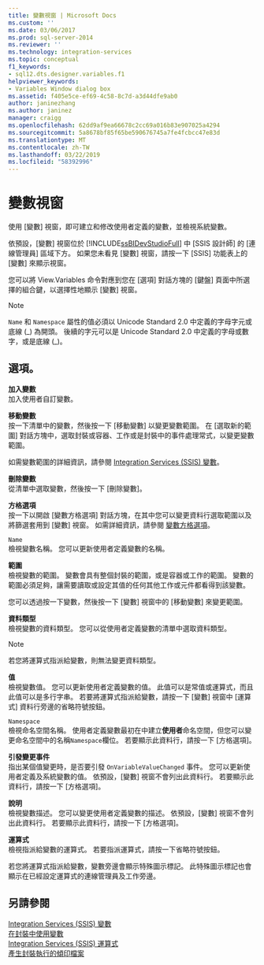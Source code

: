 ```yaml
---
title: 變數視窗 | Microsoft Docs
ms.custom: ''
ms.date: 03/06/2017
ms.prod: sql-server-2014
ms.reviewer: ''
ms.technology: integration-services
ms.topic: conceptual
f1_keywords:
- sql12.dts.designer.variables.f1
helpviewer_keywords:
- Variables Window dialog box
ms.assetid: f405e5ce-ef69-4c58-8c7d-a3d44dfe9ab0
author: janinezhang
ms.author: janinez
manager: craigg
ms.openlocfilehash: 62dd9af9ea66678c2cc69a016b83e907025a4294
ms.sourcegitcommit: 5a8678bf85f65be590676745a7fe4fcbcc47e83d
ms.translationtype: MT
ms.contentlocale: zh-TW
ms.lasthandoff: 03/22/2019
ms.locfileid: "58392996"
---
```

# <a name="variables-window"></a>變數視窗
  使用 [變數] 視窗，即可建立和修改使用者定義的變數，並檢視系統變數。  
  
 依預設，[變數] 視窗位於 [!INCLUDE[ssBIDevStudioFull](../includes/ssbidevstudiofull-md.md)] 中 [SSIS 設計師] 的 [連線管理員] 區域下方。 如果您未看見 [變數] 視窗，請按一下 [SSIS] 功能表上的 [變數] 來顯示視窗。  
  
 您可以將 View.Variables 命令對應到您在 [選項] 對話方塊的 [鍵盤] 頁面中所選擇的組合鍵，以選擇性地顯示 [變數] 視窗。  
  
> [!NOTE]
>  `Name` 和 `Namespace` 屬性的值必須以 Unicode Standard 2.0 中定義的字母字元或底線 (_) 為開頭。 後續的字元可以是 Unicode Standard 2.0 中定義的字母或數字，或是底線 (\_)。  
  
## <a name="options"></a>選項。  
 **加入變數**  
 加入使用者自訂變數。  
  
 **移動變數**  
 按一下清單中的變數，然後按一下 [移動變數] 以變更變數範圍。 在 [選取新的範圍] 對話方塊中，選取封裝或容器、工作或是封裝中的事件處理常式，以變更變數範圍。  
  
 如需變數範圍的詳細資訊，請參閱 [Integration Services &#40;SSIS&#41; 變數](integration-services-ssis-variables.md)。  
  
 **刪除變數**  
 從清單中選取變數，然後按一下 [刪除變數]。  
  
 **方格選項**  
 按一下以開啟 [變數方格選項] 對話方塊，在其中您可以變更資料行選取範圍以及將篩選套用到 [變數] 視窗。 如需詳細資訊，請參閱 [變數方格選項](../../2014/integration-services/variable-grid-options.md)。  
  
 `Name`  
 檢視變數名稱。 您可以更新使用者定義變數的名稱。  
  
 **範圍**  
 檢視變數的範圍。 變數會具有整個封裝的範圍，或是容器或工作的範圍。 變數的範圍必須足夠，讓需要讀取或設定其值的任何其他工作或元件都看得到該變數。  
  
 您可以透過按一下變數，然後按一下 [變數] 視窗中的 [移動變數] 來變更範圍。  
  
 **資料類型**  
 檢視變數的資料類型。 您可以從使用者定義變數的清單中選取資料類型。  
  
> [!NOTE]  
>  若您將運算式指派給變數，則無法變更資料類型。  
  
 **值**  
 檢視變數值。 您可以更新使用者定義變數的值。 此值可以是常值或運算式，而且此值可以是多行字串。 若要將運算式指派給變數，請按一下 [變數] 視窗中 [運算式] 資料行旁邊的省略符號按鈕。  
  
 `Namespace`  
 檢視命名空間名稱。 使用者定義變數最初在中建立**使用者**命名空間，但您可以變更命名空間中的名稱`Namespace`欄位。 若要顯示此資料行，請按一下 [方格選項]。  
  
 **引發變更事件**  
 指出某個值變更時，是否要引發 `OnVariableValueChanged` 事件。 您可以更新使用者定義及系統變數的值。 依預設，[變數] 視窗不會列出此資料行。 若要顯示此資料行，請按一下 [方格選項]。  
  
 **說明**  
 檢視變數描述。 您可以變更使用者定義變數的描述。 依預設，[變數] 視窗不會列出此資料行。 若要顯示此資料行，請按一下 [方格選項]。  
  
 **運算式**  
 檢視指派給變數的運算式。 若要指派運算式，請按一下省略符號按鈕。  
  
 若您將運算式指派給變數，變數旁邊會顯示特殊圖示標記。 此特殊圖示標記也會顯示在已經設定運算式的連線管理員及工作旁邊。  
  
## <a name="see-also"></a>另請參閱  
 [Integration Services &#40;SSIS&#41; 變數](integration-services-ssis-variables.md)   
 [在封裝中使用變數](../../2014/integration-services/use-variables-in-packages.md)   
 [Integration Services &#40;SSIS&#41; 運算式](expressions/integration-services-ssis-expressions.md)   
 [產生封裝執行的傾印檔案](troubleshooting/generating-dump-files-for-package-execution.md)  
  
  
